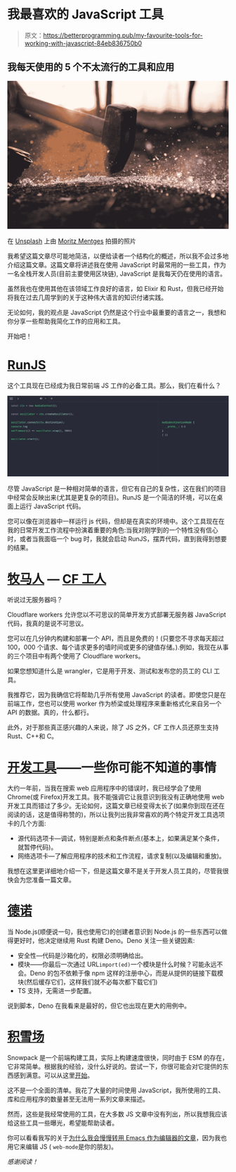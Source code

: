 # 我最喜欢的 JavaScript 工具

> 原文：<https://betterprogramming.pub/my-favourite-tools-for-working-with-javascript-84eb836750b0>

## 我每天使用的 5 个不太流行的工具和应用

![](img/e192060a6906f07d6aac4ce98fcae4f4.png)

在 [Unsplash](https://unsplash.com?utm_source=medium&utm_medium=referral) 上由 [Moritz Mentges](https://unsplash.com/@mphotographym?utm_source=medium&utm_medium=referral) 拍摄的照片

我希望这篇文章尽可能地简洁，以便给读者一个结构化的概述，所以我不会过多地介绍这篇文章。这篇文章将讲述我在使用 JavaScript 时最常用的一些工具，作为一名全栈开发人员(目前主要使用区块链), JavaScript 是我每天仍在使用的语言。

虽然我也在使用其他在该领域工作良好的语言，如 Elixir 和 Rust，但我已经开始将我在过去几周学到的关于这种伟大语言的知识付诸实践。

无论如何，我的观点是 JavaScript 仍然是这个行业中最重要的语言之一，我想和你分享一些帮助我简化工作的应用和工具。

开始吧！

# [RunJS](https://runjs.app/)

这个工具现在已经成为我日常前端 JS 工作的必备工具。那么，我们在看什么？

![](img/68a149ff17cfb1b72be6f4310adb2ccf.png)

尽管 JavaScript 是一种相对简单的语言，但它有自己的复杂性，这在我们的项目中经常会反映出来(尤其是更复杂的项目)。RunJS 是一个简洁的环境，可以在桌面上运行 JavaScript 代码。

您可以像在浏览器中一样运行 js 代码，但却是在真实的环境中。这个工具现在在我的日常开发工作流程中扮演着重要的角色:当我对刚学到的一个特性没有信心时，或者当我面临一个 bug 时，我就会启动 RunJS，摆弄代码，直到我得到想要的结果。

# [牧马人](https://workers.cloudflare.com/) — [CF 工人](https://workers.cloudflare.com/)

听说过无服务器吗？

Cloudflare workers 允许您以不可思议的简单开发方式部署无服务器 JavaScript 代码，我真的是说不可思议。

您可以在几分钟内构建和部署一个 API，而且是免费的！(只要您不寻求每天超过 100，000 个请求、每个请求更多的墙时间或更多的键值存储。).例如，我现在从事的三个项目中有两个使用了 Cloudflare workers。

如果您想知道什么是 wrangler，它是用于开发、测试和发布您的员工的 CLI 工具。

我推荐它，因为我确信它将帮助几乎所有使用 JavaScript 的读者。即使您只是在前端工作，您也可以使用 worker 作为桥梁或处理程序来重新格式化来自另一个 API 的数据。真的，什么都行。

此外，对于那些真正感兴趣的人来说，除了 JS 之外，CF 工作人员还原生支持 Rust、C++和 C。

# [开发工具](https://developer.chrome.com/docs/devtools/)——一些你可能不知道的事情

大约一年前，当我在搜索 web 应用程序中的错误时，我已经学会了使用 Chrome(或 Firefox)开发工具。我不能强调它让我意识到我没有正确地使用 web 开发工具而错过了多少。无论如何，这篇文章已经变得太长了(如果你到现在还在阅读的话，这是值得称赞的)，所以让我列出我非常喜欢的两个特定开发工具选项卡的几个方面:

*   源代码选项卡—调试，特别是断点和条件断点(基本上，如果满足某个条件，就暂停代码)。
*   网络选项卡—了解应用程序的技术和工作流程，请求复制(以及编辑和重放)。

我想在这里更详细地介绍一下，但是这篇文章不是关于开发人员工具的，尽管我很快会为您准备一篇文章。

# [德诺](https://deno.land/)

当 Node.js(顺便说一句，我也使用它)的创建者意识到 Node.js 的一些东西可以做得更好时，他决定继续用 Rust 构建 Deno。Deno 关注一些关键因素:

*   安全性—代码是沙箱化的，权限必须明确给出。
*   模块——你最后一次通过 URL`import(ed)`一个模块是什么时候？可能永远不会。Deno 的包不依赖于像 npm 这样的注册中心，而是从提供的链接下载模块(然后缓存它们，这样我们就不必每次都下载它们)
*   TS 支持，无需进一步配置。

说到脚本，Deno 在我看来是最好的，但它也出现在更大的用例中。

# [积雪场](https://www.snowpack.dev/)

Snowpack 是一个前端构建工具，实际上构建速度很快，同时由于 ESM 的存在，它非常简单。根据我的经验，没什么好说的。尝试一下，你很可能会对它提供的东西感到满意。可以从这里[开始](https://www.snowpack.dev/tutorials/quick-start)。

这不是一个全面的清单。我花了大量的时间使用 JavaScript，我所使用的工具、库和应用程序的数量甚至无法用一系列文章来描述。

然而，这些是我经常使用的工具，在大多数 JS 文章中没有列出，所以我想我应该给这些工具一些曝光，希望能帮助读者。

你可以看看我写的关于[为什么我会慢慢转用 Emacs 作为编辑器的文章](/emacs-or-vs-code-why-and-how-im-slowly-switching-to-gnu-emacs-ea33c0837ac4)，因为我也用它来编辑 JS ( `web-mode`是你的朋友)。

*感谢阅读！*